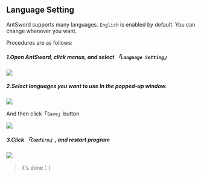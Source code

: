 Language Setting
---

AntSword supports many languages. `English` is enabled by default. You can change whenever you want.

Procedures are as follows:

##### 1.Open AntSword, click menus, and select 「`Language Setting`」

![][img_language_settings_1]

##### 2.Select languages you want to use In the popped-up window.

![][img_language_settings_2]

And then click「`Save`」button.

![][img_language_settings_3]

##### 3.Click 「`Confirm`」, and restart program

![][img_language_settings_4]

> It's done：）

[img_language_settings_1]: http://as.xuanbo.cc/doc/getting_started/language_settings_1.jpg
[img_language_settings_2]: http://as.xuanbo.cc/doc/getting_started/language_settings_2.jpg
[img_language_settings_3]: http://as.xuanbo.cc/doc/getting_started/language_settings_3.jpg
[img_language_settings_4]: http://as.xuanbo.cc/doc/getting_started/language_settings_4.jpg
